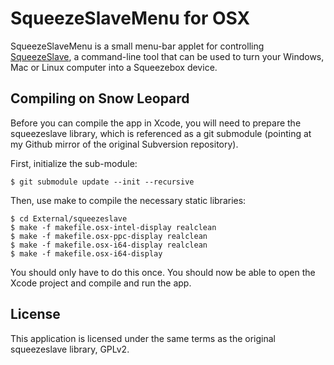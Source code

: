 # SqueezeSlaveMenu for OSX

SqueezeSlaveMenu is a small menu-bar applet for controlling [SqueezeSlave](http://wiki.slimdevices.com/index.php/SqueezeSlave), a command-line tool that can be used to turn your Windows, Mac or Linux computer into a Squeezebox device.

## Compiling on Snow Leopard

Before you can compile the app in Xcode, you will need to prepare the squeezeslave library, which is referenced as a git submodule (pointing at my Github mirror of the original Subversion repository).

First, initialize the sub-module:

    $ git submodule update --init --recursive
    
Then, use make to compile the necessary static libraries:

    $ cd External/squeezeslave
    $ make -f makefile.osx-intel-display realclean
    $ make -f makefile.osx-ppc-display realclean
    $ make -f makefile.osx-i64-display realclean
    $ make -f makefile.osx-i64-display
    
You should only have to do this once. You should now be able to open the Xcode project and compile and run the app.

## License

This application is licensed under the same terms as the original squeezeslave library, GPLv2.